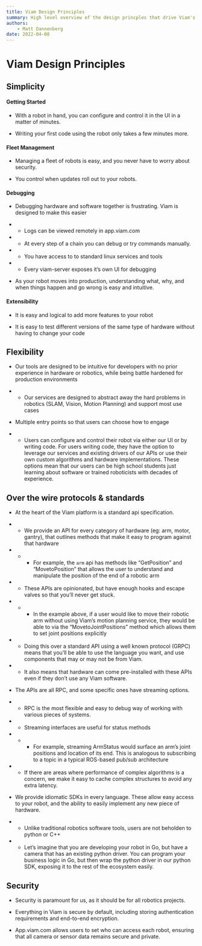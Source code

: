 ```yaml
---
title: Viam Design Principles
summary: High level overview of the design princples that drive Viam's development
authors:
    - Matt Dannenberg
date: 2022-04-08
---
```

# Viam Design Principles

## Simplicity  
#### Getting Started
* With a robot in hand, you can configure and control it in the UI in a matter of minutes.

* Writing your first code using the robot only takes a few minutes more.

#### Fleet Management 
* Managing a fleet of robots is easy, and you never have to worry about security.

* You control when updates roll out to your robots. 

#### Debugging
* Debugging hardware and software together is frustrating. Viam is designed to make this easier

* * Logs can be viewed remotely in app.viam.com 

* * At every step of a chain you can debug or try commands manually.

* * You have access to to standard linux services and tools

* * Every viam-server exposes it’s own UI for debugging

* As your robot moves into production, understanding what, why, and when things happen and go wrong is easy and intuitive.

#### Extensibility
* It is easy and logical to add more features to your robot

* It is easy to test different versions of the same type of hardware without having to change your code

## Flexibility 
* Our tools are designed to be intuitive for developers with no prior experience in hardware or robotics, while being battle hardened for production environments

* * Our services are designed to abstract away the hard problems in robotics (SLAM, Vision, Motion Planning) and support most use cases

* Multiple entry points so that users can choose how to engage

* * Users can configure and control their robot via either our UI or by writing code. For users writing code, they have the option to leverage our services and existing drivers of our APIs or use their own custom algorithms and hardware implementations. These options mean that our users can be high school students just learning about software or trained roboticists with decades of experience.

## Over the wire protocols & standards
* At the heart of the Viam platform is a standard api specification. 

* * We provide an API for every category of hardware (eg: arm, motor, gantry),  that outlines methods that make it easy to program against that hardware

* * * For example, the `arm` api has methods like “GetPosition” and “MovetoPosition” that allows the user to understand and manipulate the position of the end of a robotic arm

* * These APIs are opinionated, but have enough hooks and escape valves so that you’ll never get stuck.

* * * In the example above, if a user would like to move their robotic arm without using Viam’s motion planning service, they would be able to via the “MovetoJointPositions” method which allows them to set joint positions explicitly

* * Doing this over a standard API using a well known protocol (GRPC) means that you’ll be able to use the language you want, and use components that may or may not be from Viam.

* * It also means that hardware can come pre-installed with these APIs even if they don’t use any Viam software.

* The APIs are all RPC, and some specific ones have streaming options.

* * RPC is the most flexible and easy to debug way of working with various pieces of systems.

* * Streaming interfaces are useful for status methods

* * * For example, streaming ArmStatus would surface an arm’s joint positions and location of its end. This is analogous to subscribing to a topic in a typical ROS-based pub/sub architecture 

* * If there are areas where performance of complex algorithms is a concern, we make it easy to cache complex structures to avoid any extra latency.

* We provide idiomatic SDKs in every language. These allow easy access to your robot, and the ability to easily implement any new piece of hardware.

* * Unlike traditional robotics software tools, users are not beholden to python or C++

* * Let’s imagine that you are developing your robot in Go, but have a camera that has an existing python driver. You can program your business logic in Go, but then wrap the python driver in our python SDK, exposing it to the rest of the ecosystem easily.

## Security
* Security is paramount for us, as it should be for all robotics projects. 

* Everything in Viam is secure by default, including storing authentication requirements and end-to-end encryption. 

* App.viam.com allows users to set who can access each robot, ensuring that all camera or sensor data remains secure and private.

